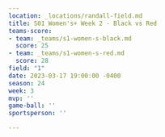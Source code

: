 ```yaml
---
location: _locations/randall-field.md
title: S01 Women's+ Week 2 - Black vs Red
teams-score:
- team: _teams/s1-women-s-black.md
  score: 25
- team: _teams/s1-women-s-red.md
  score: 28
field: "1"
date: 2023-03-17 19:00:00 -0400
season: 24
week: 3
mvp: ''
game-ball: ''
sportsperson: ''

---
```

